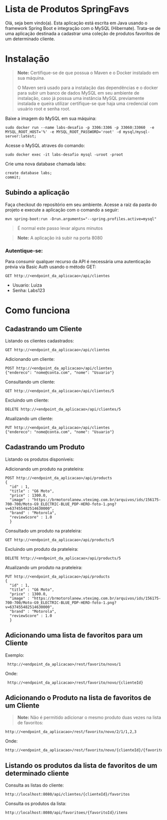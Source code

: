 
# Lista de Produtos SpringFavs

Olá, seja bem vindo(a).
Esta aplicação está escrita em Java usando o framework Spring Boot e integração com o MySQL (Hibernate).
Trata-se de uma aplicação destinada a cadastrar uma coleção de produtos favoritos de um determinado cliente.

# Instalação


> **Note:** Certifique-se de que possua o Maven e o Docker instalado em sua máquina. 
>  
> O Maven será usado para a instalação das dependências e o docker para subir um banco de dados MySQL em seu ambiente de instalação, caso já possua uma instância MySQL previamente instalada e queira utilizar certifique-se que haja uma credencial com usuário root e senha root. 

Baixe a imagem do MySQL em sua máquina:

    sudo docker run --name labs-desafio -p 3306:3306 -p 33060:33060  -e MYSQL_ROOT_HOST='%' -e MYSQL_ROOT_PASSWORD='root' -d mysql/mysql-server:latest;

Acesse o MySQL atraves do comando:

    sudo docker exec -it labs-desafio mysql -uroot -proot

Crie uma nova database chamada labs:

    create database labs;
    commit;

## Subindo a aplicação
Faça checkout do repositório em seu ambiente.
Acesse a raiz da pasta do projeto e execute a aplicação com o comando a seguir:

    mvn spring-boot:run -Drun.arguments="--spring.profiles.active=mysql"

> É normal este passo levar alguns minutos

> **Note:** A aplicação irá subir na porta 8080 


### Autentique-se:
Para consumir qualquer recurso da API é necessária uma autenticação prévia via Basic Auth usando o método GET:

    GET http://<endpoint_da_aplicacao>/api/clientes

 - Usuario: Luiza 
 - Senha: Labs123

# Como funciona

## Cadastrando um Cliente
Listando os clientes cadastrados:

    GET http://<endpoint_da_aplicacao>/api/clientes

Adicionando um cliente:

    POST http://<endpoint_da_aplicacao>/api/clientes
    {"endereco": "nome@conta.com", "nome": "Usuario"}

Consultando um cliente:

    GET http://<endpoint_da_aplicacao>/api/clientes/5

Excluindo um cliente:

    DELETE http://<endpoint_da_aplicacao>/api/clientes/5

Atualizando um cliente:

    PUT http://<endpoint_da_aplicacao>/api/clientes
    {"endereco": "nome@conta.com", "nome": "Usuario"}

## Cadastrando um Produto

Listando os produtos disponíveis: 

Adicionando um produto na prateleira:

    POST http://<endpoint_da_aplicacao>/api/products
    {
      "id" : 1,
      "title" : "G6 Moto",
      "price" : 1300.0,
      "image" : "https://brmotorolanew.vteximg.com.br/arquivos/ids/156175-700-700/Moto-G9_ELECTRIC-BLUE_PDP-HERO-foto-1.png?v=637455482514630000",
      "brand" : "Motorola",
      "reviewScore" : 1.0
      }

Consultado um produto na prateleira:

    GET http://<endpoint_da_aplicacao>/api/products/5

Excluindo um produto da prateleira:

    DELETE http://<endpoint_da_aplicacao>/api/products/5

Atualizando um produto na prateleira:

    PUT http://<endpoint_da_aplicacao>/api/products
    {
      "id" : 1,
      "title" : "G6 Moto",
      "price" : 1300.0,
      "image" : "https://brmotorolanew.vteximg.com.br/arquivos/ids/156175-700-700/Moto-G9_ELECTRIC-BLUE_PDP-HERO-foto-1.png?v=637455482514630000",
      "brand" : "Motorola",
      "reviewScore" : 1.0
      }

## Adicionando uma lista de  favoritos para um Cliente

Exemplo:

     http://<endpoint_da_aplicacao>/rest/favorito/novo/1

Onde:

     http://<endpoint_da_aplicacao>/rest/favorito/novo/{clienteId}

## Adicionando o Produto na lista de favoritos de um Cliente

> **Note:** Não é permitido adicionar o mesmo produto duas vezes na lista de favoritos:

    http://<endpoint_da_aplicacao>/rest/favorito/novo/2/1/1,2,3

Onde:

    http://<endpoint_da_aplicacao>/rest/favorito/novo/{clienteId}/{favoritoId}/{listaDeItens}

## Listando os produtos da lista de favoritos de um determinado cliente

Consulta as listas do cliente:

    http://localhost:8080/api/clientes/{clienteId}/favoritos

Consulta os produtos da lista:

    http://localhost:8080/api/favoritoes/{favoritoId}/itens


